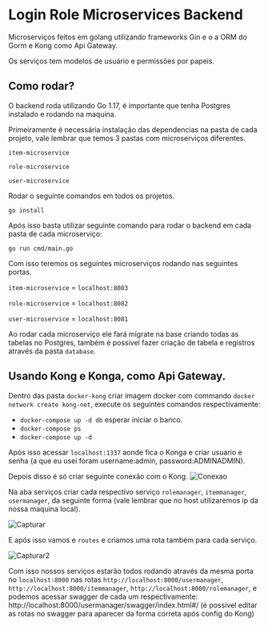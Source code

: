 # Login Role Microservices Backend
Microserviços feitos em golang utilizando frameworks Gin e o a ORM do Gorm e Kong como Api Gateway.

Os serviços tem modelos de usuário e permissões por papeis.


## Como rodar?
O backend roda utilizando Go 1.17, é importante que tenha Postgres instalado e rodando na maquina.

Primeiramente é necessária instalação das dependencias na pasta de cada projeto, vale lembrar que temos 3 pastas com microserviços diferentes.

`item-microservice`

`role-microservice`

`user-microservice`

Rodar o seguinte comandos em todos os projetos.

```
go install
```
Após isso basta utilizar seguinte comando para rodar o backend em cada pasta de cada microserviço:
```
go run cmd/main.go
```

Com isso teremos os seguintes microserviços rodando nas seguintes portas.

`item-microservice` = `localhost:8083`

`role-microservice` = `localhost:8082`

`user-microservice` = `localhost:8081`

Ao rodar cada microserviço ele fará migrate na base criando todas as tabelas no Postgres, também é possivel fazer criação de tabela e registros através da pasta `database`.

## Usando Kong e Konga, como Api Gateway.

Dentro das pasta `docker-kong` criar imagem docker com commando ```docker network create kong-net```, execute os seguintes comandos respectivamente:
- ```docker-compose up -d db``` esperar iniciar o banco.
- ```docker-compose ps```
- ```docker-compose up -d ```

Após isso acessar `localhost:1337` aonde fica o Konga e criar usuario e senha (a que eu usei foram username:admin, password:ADMINADMIN).

Depois disso é só criar seguinte conexão com o Kong.
![Conexao](https://github.com/user-attachments/assets/a896a1f8-b5e2-4d2a-b79c-0d10f60e3d92)

Na aba serviços criar cada respectivo serviço `rolemanager`, `itemmanager`, `usermanager`, da seguinte forma (vale lembrar que no host utilizaremos ip da nossa maquina local).

![Capturar](https://github.com/user-attachments/assets/de89f2af-5118-46d0-83de-fabb29c145a5)

E após isso vamos e `routes` e criamos uma rota também para cada serviço.

![Capturar2](https://github.com/user-attachments/assets/2da151c1-b0b1-4e45-bc50-c7cc82759d50)

Com isso nossos serviços estarão todos rodando através da mesma porta no `localhost:8000` nas rotas `http://localhost:8000/usermanager`, `http://localhost:8000/itemmanager`, `http://localhost:8000/rolemanager`, e 
podemos acessar swagger de cada um respectivamente: http://localhost:8000/usermanager/swagger/index.html#/ (é possivel editar as rotas no swagger para aparecer da forma correta após config do Kong)

<!---
 restruturar https://devopsian.net/p/how-to-structure-a-go-project-start-simple-refactor-later/
--!>
